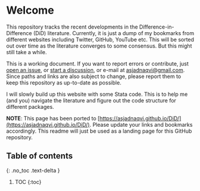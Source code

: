 


# Welcome


This repository tracks the recent developments in the Difference-in-Difference (DiD) literature. Currently, it is just a dump of my bookmarks from different websites including Twitter, GitHub, YouTube etc. This will be sorted out over time as the literature converges to some consensus. But this might still take a while.

This is a working document. If you want to report errors or contribute, just [open an issue](https://github.com/AsjadNaqvi/DiD/issues), or [start a discussion](https://github.com/asjadnaqvi/DiD/discussions), or e-mail at asjadnaqvi@gmail.com. Since paths and links are also subject to change, please report them to keep this repository as up-to-date as possible.

I will slowly build up this website with some Stata code. This is to help me (and you) navigate the literature and figure out the code structure for different packages.

**NOTE**: This page has been ported to [https://asjadnaqvi.github.io/DiD/](https://asjadnaqvi.github.io/DiD/). Please update your links and bookmarks accordingly. This readme will just be used as a landing page for this GitHub repository.


## Table of contents
{: .no_toc .text-delta }

1. TOC
{:toc} 